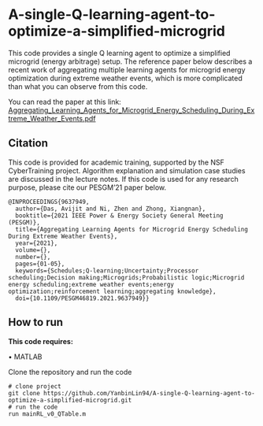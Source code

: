 # A-single-Q-learning-agent-to-optimize-a-simplified-microgrid
This code provides a single Q learning agent to optimize a simplified microgrid (energy arbitrage) setup. The reference paper below describes a recent work of aggregating multiple learning agents for microgrid energy optimization during extreme weather events, which is more complicated than what you can observe from this code. 

You can read the paper at this link: [Aggregating_Learning_Agents_for_Microgrid_Energy_Scheduling_During_Extreme_Weather_Events.pdf](https://github.com/YanbinLin94/A-single-Q-learning-agent-to-optimize-a-simplified-microgrid/files/14817710/Aggregating_Learning_Agents_for_Microgrid_Energy_Scheduling_During_Extreme_Weather_Events.pdf)


## **Citation**
This code is provided for academic training, supported by the NSF CyberTraining project. Algorithm explanation and simulation case studies are discussed in the lecture notes.
If this code is used for any research purpose, please cite our PESGM’21 paper below.
```
@INPROCEEDINGS{9637949,
  author={Das, Avijit and Ni, Zhen and Zhong, Xiangnan},
  booktitle={2021 IEEE Power & Energy Society General Meeting (PESGM)}, 
  title={Aggregating Learning Agents for Microgrid Energy Scheduling During Extreme Weather Events}, 
  year={2021},
  volume={},
  number={},
  pages={01-05},
  keywords={Schedules;Q-learning;Uncertainty;Processor scheduling;Decision making;Microgrids;Probabilistic logic;Microgrid energy scheduling;extreme weather events;energy optimization;reinforcement learning;aggregating knowledge},
  doi={10.1109/PESGM46819.2021.9637949}}
```

## **How to run**
**This code requires:**

•	MATLAB

Clone the repository and run the code
```
# clone project
git clone https://github.com/YanbinLin94/A-single-Q-learning-agent-to-optimize-a-simplified-microgrid.git
# run the code
run mainRL_v0_QTable.m
```
